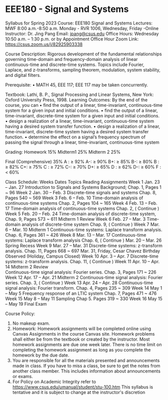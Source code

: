 # EEE180 - Signal and Systems

Syllabus for Spring 2023
Course: EEE180 Signal and Systems Lectures: MWF 8:00 a.m.-8:50 a.m.
Monday - RVR 1006, Wednesday, Friday -Online
Instructor: Dr. Jing Pang
Email: jpang@csus.edu
Office Hours: Wednesday 10:50 a.m. – 1:30 p.m. or by Appointment
Office Hour Zoom Link: https://csus.zoom.us/j/82925903338

Course Description:
Rigorous development of the fundamental relationships governing time-domain and frequency-domain analysis of linear continuous-time and discrete-time systems. Topics include Fourier, Laplace, and z-transforms, sampling theorem, modulation, system stability, and digital filters.

Prerequisite:
• MATH 45, EEE 117; EEE 117 may be taken concurrently.

Textbook:
Lathi, B. P., Signal Processing and Linear Systems, New York: Oxford University Press, 1998.
Learning Outcomes:
By the end of the course, you can
• find the output of a linear, time-invariant, continuous-time system for a given input and initial conditions.
• find the output of a linear, time-invariant, discrete-time system for a given input and initial conditions.
• design a realization of a linear, time-invariant, continuous-time system having a desired system transfer function.
• design a realization of a linear, time-invariant, discrete-time system having a desired system transfer function.
• determine the effect on a signal’s frequency spectrum of passing the signal through a linear, time-invariant, continuous-time system

Grading:
Homework 15%
Midterm1 25%
Midterm 2 25%

Final (Comprehensive) 35%
A : ≥ 92%   A-: ≥ 90%
B+: ≥ 85%   B-: ≥ 80%   B : ≥ 82%
C+: ≥ 75%   C : ≥ 72%   C-: ≥ 70%
D+: ≥ 65%   D : ≥ 62%   D-: ≥ 60%
F : < 60%

Class Schedule:
Weeks              Dates                            Topics                                          Reading Assignments
Week 1      Jan. 23 – Jan. 27       Introduction to Signals and Systems                         Background; Chap. 1, Pages 1 ~ 96
Week 2      Jan. 30 – Feb. 3        Discrete-time signals and systems                           Chap. 8, Pages 540 ~ 569
Week 3      Feb. 6  – Feb. 10       Time-domain analysis of continuous-time systems             Chap. 2, Pages 104 ~ 165
Week 4      Feb. 13 – Feb. 17       Time-domain analysis of continuous-time systems             Chap. 2, ( Continue )
Week 5      Feb. 20 – Feb. 24       Time-domain analysis of discrete-time system,               Chap. 9, Pages 573 ~ 611
                                    Midterm 1 Review
Week 6      Feb. 27 – Mar. 3        Time-domain analysis of discrete-time system                Chap. 9, ( Continue )
Week 7      Mar. 6  – Mar. 10       Midterm 1
                                    Continuous-time systems: Laplace transform analysis.        Chap. 6, Pages 361 ~ 426
Week 8      Mar. 13 – Mar. 17       Continuous-time systems: Laplace transform analysis         Chap. 6, ( Continue )
            Mar. 20 – Mar. 26       Spring Recess
Week 9      Mar. 27 – Mar. 31       Discrete-time systems: z-transform analysis.                Chap. 11, Pages 668 ~ 697
                                    Mar. 31, Friday, 
                                    Cesar Chavez Birthday Observed (Holiday, Campus Closed)
Week 10     Apr. 3  – Apr. 7        Discrete-time systems: z-transform analysis.                Chap. 11, ( Continue )
Week 11     Apr. 10 – Apr. 14       Midterm 2 Review                                        
                                    Continuous-time signal analysis: Fourier series.            Chap. 3, Pages 171 ~ 226
Week 12     Apr. 17 – Apr. 21       Midterm 2
                                    Continuous-time signal analysis: Fourier series.            Chap. 3, ( Continue )
Week 13     Apr. 24 – Apr. 28       Continuous-time signal analysis: Fourier transform.         Chap. 4, Pages 235 ~ 309
Week 14     May 1   – May 5         Frequency response of an LTIC system                        Chap. 7, Pages 471 ~ 476
Week 15     May 8   – May 11        Sampling                                                    Chap 5. Pages 319 ~ 330
Week 16     May 15  – May 19        Final Exam

Course Policy:
1. No makeup exam.
2. Homework: Homework assignments will be completed online using Canvas Assignments in the course Canvas site. Homework problems shall either be from the textbook or created by the instructor. Most homework assignments are due one week later. There is no time limit on completing the homework assignment as long as you complete the homework by the due date.
3. You are responsible for all the materials presented and announcements made in class.
If you have to miss a class, be sure to get the notes from another class member. This includes information about announcements or exams.
4. For Policy on Academic Integrity refer to
https://www.csus.edu/umanual/student/stu-100.htm
This syllabus is tentative and it is subject to change at the instructor's discretion
